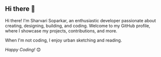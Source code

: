 ## Hi there 👋

Hi there! I'm Sharvari Soparkar, an enthusiastic developer passionate about creating, designing, building, and coding. Welcome to my GitHub profile, where I showcase my projects, contributions, and more.

When I'm not coding, I enjoy urban sketching and reading.

<i>Happy Coding!</i> 😊
